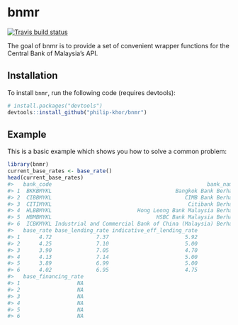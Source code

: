 
<!-- README.md is generated from README.Rmd. Please edit that file -->

# bnmr

<!-- badges: start -->

[![Travis build
status](https://travis-ci.org/philip-khor/bnmr.svg?branch=master)](https://travis-ci.org/philip-khor/bnmr)
<!-- badges: end -->

The goal of bnmr is to provide a set of convenient wrapper functions for
the Central Bank of Malaysia’s API.

## Installation

To install `bnmr`, run the following code (requires devtools):

``` r
# install.packages("devtools")
devtools::install_github("philip-khor/bnmr")
```

## Example

This is a basic example which shows you how to solve a common problem:

``` r
library(bnmr)
current_base_rates <- base_rate()
head(current_base_rates)
#>   bank_code                                                 bank_name
#> 1  BKKBMYKL                                       Bangkok Bank Berhad
#> 2  CIBBMYKL                                          CIMB Bank Berhad
#> 3  CITIMYKL                                           Citibank Berhad
#> 4  HLBBMYKL                           Hong Leong Bank Malaysia Berhad
#> 5  HBMBMYKL                                 HSBC Bank Malaysia Berhad
#> 6  ICBKMYKL Industrial and Commercial Bank of China (Malaysia) Berhad
#>   base_rate base_lending_rate indicative_eff_lending_rate
#> 1      4.72              7.37                        5.92
#> 2      4.25              7.10                        5.00
#> 3      3.90              7.05                        4.70
#> 4      4.13              7.14                        5.00
#> 5      3.89              6.99                        5.00
#> 6      4.02              6.95                        4.75
#>   base_financing_rate
#> 1                  NA
#> 2                  NA
#> 3                  NA
#> 4                  NA
#> 5                  NA
#> 6                  NA
```
